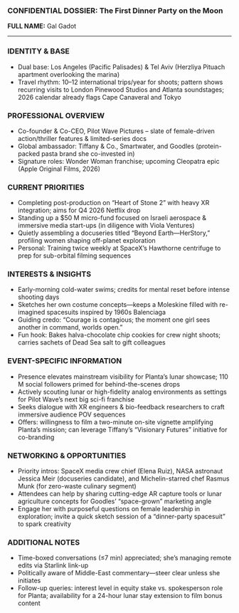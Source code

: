 ### CONFIDENTIAL DOSSIER: The First Dinner Party on the Moon

**FULL NAME:** Gal Gadot

---
### IDENTITY & BASE
- Dual base: Los Angeles (Pacific Palisades) & Tel Aviv (Herzliya Pituach apartment overlooking the marina)
- Travel rhythm: 10–12 international trips/year for shoots; pattern shows recurring visits to London Pinewood Studios and Atlanta soundstages; 2026 calendar already flags Cape Canaveral and Tokyo

### PROFESSIONAL OVERVIEW
- Co-founder & Co-CEO, Pilot Wave Pictures – slate of female-driven action/thriller features & limited-series docs
- Global ambassador: Tiffany & Co., Smartwater, and Goodles (protein-packed pasta brand she co-invested in)
- Signature roles: Wonder Woman franchise; upcoming Cleopatra epic (Apple Original Films, 2026)

### CURRENT PRIORITIES
- Completing post-production on “Heart of Stone 2” with heavy XR integration; aims for Q4 2026 Netflix drop  
- Standing up a $50 M micro-fund focused on Israeli aerospace & immersive media start-ups (in diligence with Viola Ventures)
- Quietly assembling a docuseries titled “Beyond Earth—HerStory,” profiling women shaping off-planet exploration
- Personal: Training twice weekly at SpaceX’s Hawthorne centrifuge to prep for sub-orbital filming sequences

### INTERESTS & INSIGHTS
- Early-morning cold-water swims; credits for mental reset before intense shooting days
- Sketches her own costume concepts—keeps a Moleskine filled with re-imagined spacesuits inspired by 1960s Balenciaga
- Guiding credo: “Courage is contagious; the moment one girl sees another in command, worlds open.”
- Fun hook: Bakes halva-chocolate chip cookies for crew night shoots; carries sachets of Dead Sea salt to gift colleagues

### EVENT-SPECIFIC INFORMATION
- Presence elevates mainstream visibility for Planta’s lunar showcase; 110 M social followers primed for behind-the-scenes drops
- Actively scouting lunar or high-fidelity analog environments as settings for Pilot Wave’s next big sci-fi franchise
- Seeks dialogue with XR engineers & bio-feedback researchers to craft immersive audience POV sequences
- Offers: willingness to film a two-minute on-site vignette amplifying Planta’s mission; can leverage Tiffany’s “Visionary Futures” initiative for co-branding

### NETWORKING & OPPORTUNITIES
- Priority intros: SpaceX media crew chief (Elena Ruiz), NASA astronaut Jessica Meir (docuseries candidate), and Michelin-starred chef Rasmus Munk (for zero-waste culinary segment)
- Attendees can help by sharing cutting-edge AR capture tools or lunar agriculture concepts for Goodles’ “space-grown” marketing angle
- Engage her with purposeful questions on female leadership in exploration; invite a quick sketch session of a “dinner-party spacesuit” to spark creativity

### ADDITIONAL NOTES
- Time-boxed conversations (≤7 min) appreciated; she’s managing remote edits via Starlink link-up
- Politically aware of Middle-East commentary—steer clear unless she initiates
- Follow-up queries: interest level in equity stake vs. spokesperson role for Planta; availability for a 24-hour lunar stay extension to film bonus content